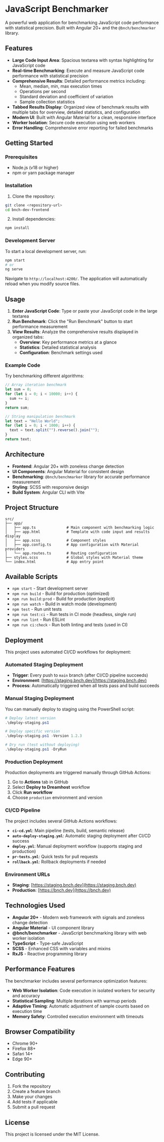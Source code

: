 # JavaScript Benchmarker

A powerful web application for benchmarking JavaScript code performance with statistical precision. Built with Angular 20+ and the `@bnch/benchmarker` library.

## Features

- **Large Code Input Area**: Spacious textarea with syntax highlighting for JavaScript code
- **Real-time Benchmarking**: Execute and measure JavaScript code performance with statistical precision
- **Comprehensive Results**: Detailed performance metrics including:
  - Mean, median, min, max execution times
  - Operations per second
  - Standard deviation and coefficient of variation
  - Sample collection statistics
- **Tabbed Results Display**: Organized view of benchmark results with multiple tabs for overview, detailed statistics, and configuration
- **Modern UI**: Built with Angular Material for a clean, responsive interface
- **Worker Isolation**: Secure code execution using web workers
- **Error Handling**: Comprehensive error reporting for failed benchmarks

## Getting Started

### Prerequisites

- Node.js (v18 or higher)
- npm or yarn package manager

### Installation

1. Clone the repository:
```bash
git clone <repository-url>
cd bnch-dev-frontend
```

2. Install dependencies:
```bash
npm install
```

### Development Server

To start a local development server, run:

```bash
npm start
# or
ng serve
```

Navigate to `http://localhost:4200/`. The application will automatically reload when you modify source files.

## Usage

1. **Enter JavaScript Code**: Type or paste your JavaScript code in the large textarea
2. **Run Benchmark**: Click the "Run Benchmark" button to start performance measurement
3. **View Results**: Analyze the comprehensive results displayed in organized tabs:
   - **Overview**: Key performance metrics at a glance
   - **Statistics**: Detailed statistical analysis
   - **Configuration**: Benchmark settings used

### Example Code

Try benchmarking different algorithms:

```javascript
// Array iteration benchmark
let sum = 0;
for (let i = 0; i < 10000; i++) {
  sum += i;
}
return sum;
```

```javascript
// String manipulation benchmark
let text = "Hello World";
for (let i = 0; i < 1000; i++) {
  text = text.split("").reverse().join("");
}
return text;
```

## Architecture

- **Frontend**: Angular 20+ with zoneless change detection
- **UI Components**: Angular Material for consistent design
- **Benchmarking**: `@bnch/benchmarker` library for accurate performance measurement
- **Styling**: SCSS with responsive design
- **Build System**: Angular CLI with Vite

## Project Structure

```
src/
├── app/
│   ├── app.ts              # Main component with benchmarking logic
│   ├── app.html            # Template with code input and results display
│   ├── app.scss            # Component styles
│   ├── app.config.ts       # App configuration with Material providers
│   └── app.routes.ts       # Routing configuration
├── styles.scss             # Global styles with Material theme
└── index.html              # App entry point
```

## Available Scripts

- `npm start` - Start development server
- `npm run build` - Build for production (optimized)
- `npm run build:prod` - Build for production (explicit)
- `npm run watch` - Build in watch mode (development)
- `npm test` - Run unit tests
- `npm run test:ci` - Run tests in CI mode (headless, single run)
- `npm run lint` - Run ESLint
- `npm run ci:check` - Run both linting and tests (used in CI)

## Deployment

This project uses automated CI/CD workflows for deployment:

### Automated Staging Deployment

- **Trigger**: Every push to `main` branch (after CI/CD pipeline succeeds)
- **Environment**: [https://staging.bnch.dev](https://staging.bnch.dev)
- **Process**: Automatically triggered when all tests pass and build succeeds

### Manual Staging Deployment

You can manually deploy to staging using the PowerShell script:

```powershell
# Deploy latest version
.\deploy-staging.ps1

# Deploy specific version
.\deploy-staging.ps1 -Version 1.2.3

# Dry run (test without deploying)
.\deploy-staging.ps1 -DryRun
```

### Production Deployment

Production deployments are triggered manually through GitHub Actions:

1. Go to **Actions** tab in GitHub
2. Select **Deploy to Dreamhost** workflow
3. Click **Run workflow**
4. Choose `production` environment and version

### CI/CD Pipeline

The project includes several GitHub Actions workflows:

- **`ci-cd.yml`**: Main pipeline (tests, build, semantic release)
- **`auto-deploy-staging.yml`**: Automatic staging deployment after CI/CD success
- **`deploy.yml`**: Manual deployment workflow (supports staging and production)
- **`pr-tests.yml`**: Quick tests for pull requests
- **`rollback.yml`**: Rollback deployments if needed

### Environment URLs

- **Staging**: [https://staging.bnch.dev](https://staging.bnch.dev)
- **Production**: [https://bnch.dev](https://bnch.dev)

## Technologies Used

- **Angular 20+** - Modern web framework with signals and zoneless change detection
- **Angular Material** - UI component library
- **@bnch/benchmarker** - JavaScript benchmarking library with web worker isolation
- **TypeScript** - Type-safe JavaScript
- **SCSS** - Enhanced CSS with variables and mixins
- **RxJS** - Reactive programming library

## Performance Features

The benchmarker includes several performance optimization features:

- **Web Worker Isolation**: Code execution in isolated workers for security and accuracy
- **Statistical Sampling**: Multiple iterations with warmup periods
- **Adaptive Timing**: Automatic adjustment of sample counts based on execution time
- **Memory Safety**: Controlled execution environment with timeouts

## Browser Compatibility

- Chrome 90+
- Firefox 88+
- Safari 14+
- Edge 90+

## Contributing

1. Fork the repository
2. Create a feature branch
3. Make your changes
4. Add tests if applicable
5. Submit a pull request

## License

This project is licensed under the MIT License.
